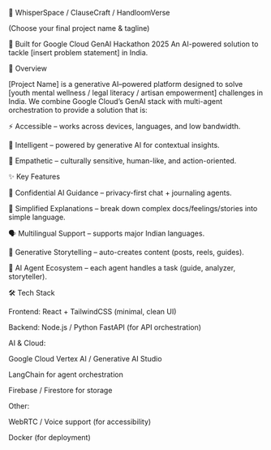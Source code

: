🌟 WhisperSpace / ClauseCraft / HandloomVerse

(Choose your final project name & tagline)

🚀 Built for Google Cloud GenAI Hackathon 2025
An AI-powered solution to tackle [insert problem statement] in India.

📖 Overview

[Project Name] is a generative AI–powered platform designed to solve [youth mental wellness / legal literacy / artisan empowerment] challenges in India.
We combine Google Cloud’s GenAI stack with multi-agent orchestration to provide a solution that is:

⚡ Accessible – works across devices, languages, and low bandwidth.

🧠 Intelligent – powered by generative AI for contextual insights.

🤝 Empathetic – culturally sensitive, human-like, and action-oriented.

✨ Key Features

🔐 Confidential AI Guidance – privacy-first chat + journaling agents.

📝 Simplified Explanations – break down complex docs/feelings/stories into simple language.

🗣️ Multilingual Support – supports major Indian languages.

🎨 Generative Storytelling – auto-creates content (posts, reels, guides).

🤖 AI Agent Ecosystem – each agent handles a task (guide, analyzer, storyteller).

🛠️ Tech Stack

Frontend: React + TailwindCSS (minimal, clean UI)

Backend: Node.js / Python FastAPI (for API orchestration)

AI & Cloud:

Google Cloud Vertex AI / Generative AI Studio

LangChain for agent orchestration

Firebase / Firestore for storage

Other:

WebRTC / Voice support (for accessibility)

Docker (for deployment)


